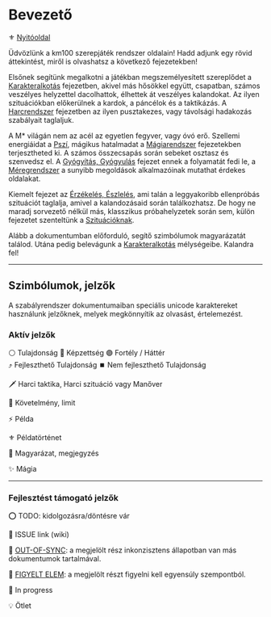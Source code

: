 # Bevezető

⚜️ [Nyitóoldal](start.md)

Üdvözlünk a km100 szerepjáték rendszer oldalain! Hadd adjunk egy rövid áttekintést, miről is olvashatsz a következő fejezetekben!

Elsőnek segítünk megalkotni a játékban megszemélyesített szereplődet a [Karakteralkotás](010_karakteralkotas.md) fejezetben, akivel más hősökkel együtt, csapatban, számos veszélyes helyzettel dacolhattok, élhettek át veszélyes kalandokat. Az ilyen szituációkban előkerülnek a kardok, a páncélok és a taktikázás. A [Harcrendszer](060_00_harcrendszer.md) fejezetben az ilyen pusztakezes, vagy távolsági hadakozás szabályait taglaljuk.

A M* világán nem az acél az egyetlen fegyver, vagy óvó erő. Szellemi energiáidat a [Pszí](080_pszi.md), mágikus hatalmadat a [Mágiarendszer](090_magiarendszer.md) fejezetekben terjesztheted ki. A számos összecsapás során sebeket osztasz és szenvedsz el. A [Gyógyítás, Gyógyulás](120_gyogyitas_gyogyulas.md) fejezet ennek a folyamatát fedi le, a [Méregrendszer](130_meregrendszer.md) a sunyibb megoldások alkalmazóinak mutathat érdekes oldalakat.

Kiemelt fejezet az [Érzékelés, Észlelés](140_erzekeles_eszleles.md), ami talán a leggyakoribb ellenpróbás szituációt taglalja, amivel a kalandozásaid során találkozhatsz. De hogy ne maradj sorvezető nélkül más, klasszikus próbahelyzetek során sem, külön fejezetet szenteltünk a [Szituációknak](150_szituaciok.md).

Alább a dokumentumban előforduló, segítő szimbólumok magyarázatát találod. Utána pedig belevágunk a [Karakteralkotás](010_karakteralkotas.md) mélységeibe. Kalandra fel!

---
## Szimbólumok, jelzők

A szabályrendszer dokumentumaiban speciális unicode karaktereket használunk jelzőknek, melyek megkönnyítik az olvasást, értelemezést.

### Aktív jelzők
⚪ Tulajdonság 🔵 Képzettség 🟣 Fortély / Háttér\
⤴️ Fejleszthető Tulajdonság  ⏹️ Nem fejleszthető Tulajdonság

🗡️ Harci taktika, Harci szituáció vagy Manőver

🔻 Követelmény, limit

⚡ Példa

⚜️ Példatörténet

🔆 Magyarázat, megjegyzés

✨ Mágia

---
### Fejlesztést támogató jelzők

⭕ TODO: kidolgozásra/döntésre vár

🔺 ISSUE link (wiki)

🔹 [OUT-OF-SYNC](https://github.com/kaktusztea/km100/wiki/OUT-OF-SYNC): a megjelölt rész inkonzisztens állapotban van más dokumentumok tartalmával.

👀 [FIGYELT ELEM](https://github.com/kaktusztea/km100/wiki/FIGYELT-ELEMEK): a megjelölt részt figyelni kell egyensúly szempontból.

🚧 In progress

💡 Ötlet
